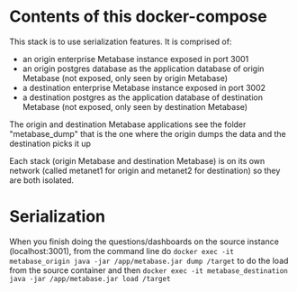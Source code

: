 Contents of this docker-compose
===============================

This stack is to use serialization features. It is comprised of:
- an origin enterprise Metabase instance exposed in port 3001
- an origin postgres database as the application database of origin Metabase (not exposed, only seen by origin Metabase)
- a destination enterprise Metabase instance exposed in port 3002
- a destination postgres as the application database of destination Metabase (not exposed, only seen by destination Metabase)

The origin and destination Metabase applications see the folder "metabase_dump" that is the one where the origin dumps the data and the destination picks it up

Each stack (origin Metabase and destination Metabase) is on its own network (called metanet1 for origin and metanet2 for destination) so they are both isolated.

Serialization
=============

When you finish doing the questions/dashboards on the source instance (localhost:3001), from the command line do `docker exec -it metabase_origin java -jar /app/metabase.jar dump /target` to do the load from the source container and then `docker exec -it metabase_destination java -jar /app/metabase.jar load /target`